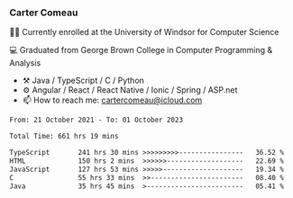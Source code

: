 ### Carter Comeau

🙋‍♂️ Currently enrolled at the University of Windsor for Computer Science

💻 Graduated from George Brown College in Computer Programming & Analysis

- ⚒️ Java / TypeScript / C / Python
- ⚙️ Angular / React / React Native / Ionic / Spring / ASP.net
- 📫 How to reach me: cartercomeau@icloud.com

<!--START_SECTION:waka-->

```txt
From: 21 October 2021 - To: 01 October 2023

Total Time: 661 hrs 19 mins

TypeScript       241 hrs 30 mins >>>>>>>>>----------------   36.52 %
HTML             150 hrs 2 mins  >>>>>>-------------------   22.69 %
JavaScript       127 hrs 53 mins >>>>>--------------------   19.34 %
C                55 hrs 33 mins  >>-----------------------   08.40 %
Java             35 hrs 45 mins  >------------------------   05.41 %
```

<!--END_SECTION:waka-->
